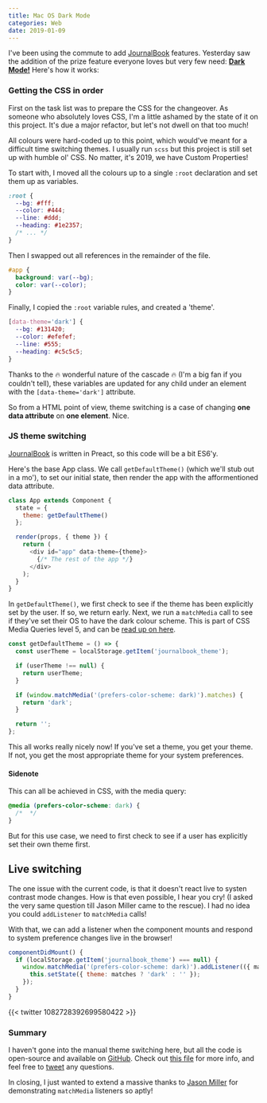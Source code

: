 ```yaml
---
title: Mac OS Dark Mode
categories: Web
date: 2019-01-09
---
```


I've been using the commute to add [JournalBook](https://journalbook.co.uk) features. Yesterday saw the addition of the prize feature everyone loves but very few need: [**Dark Mode!**](https://twitter.com/trysmudford/status/1082547315146133505) Here's how it works:

### Getting the CSS in order

First on the task list was to prepare the CSS for the changeover. As someone who absolutely loves CSS, I'm a little ashamed by the state of it on this project. It's due a major refactor, but let's not dwell on that too much!

All colours were hard-coded up to this point, which would've meant for a difficult time switching themes. I usually run `scss` but this project is still set up with humble ol' CSS. No matter, it's 2019, we have Custom Properties!

To start with, I moved all the colours up to a single `:root` declaration and set them up as variables.

```css
:root {
  --bg: #fff;
  --color: #444;
  --line: #ddd;
  --heading: #1e2357;
  /* ... */
}
```

Then I swapped out all references in the remainder of the file.

```css
#app {
  background: var(--bg);
  color: var(--color);
}
```

Finally, I copied the `:root` variable rules, and created a 'theme'.

```css
[data-theme='dark'] {
  --bg: #131420;
  --color: #efefef;
  --line: #555;
  --heading: #c5c5c5;
}
```

Thanks to the 🔥 wonderful nature of the cascade 🔥 (I'm a big fan if you couldn't tell), these variables are updated for any child under an element with the `[data-theme='dark']` attribute.

So from a HTML point of view, theme switching is a case of changing **one data attribute** on **one element**. Nice.

### JS theme switching

[JournalBook](https://journalbook.co.uk) is written in Preact, so this code will be a bit ES6'y.

Here's the base App class. We call `getDefaultTheme()` (which we'll stub out in a mo'), to set our initial state, then render the app with the afformentioned data attribute.

```js
class App extends Component {
  state = {
    theme: getDefaultTheme()
  };

  render(props, { theme }) {
    return (
      <div id="app" data-theme={theme}>
        {/* The rest of the app */}
      </div>
    );
  }
}
```

In `getDefaultTheme()`, we first check to see if the theme has been explicitly set by the user. If so, we return early. Next, we run a `matchMedia` call to see if they've set their OS to have the dark colour scheme. This is part of CSS Media Queries level 5, and can be [read up on here](https://drafts.csswg.org/mediaqueries-5/#prefers-color-scheme).

```js
const getDefaultTheme = () => {
  const userTheme = localStorage.getItem('journalbook_theme');

  if (userTheme !== null) {
    return userTheme;
  }

  if (window.matchMedia('(prefers-color-scheme: dark)').matches) {
    return 'dark';
  }

  return '';
};
```

This all works really nicely now! If you've set a theme, you get your theme. If not, you get the most appropriate theme for your system preferences.

#### Sidenote

This can all be achieved in CSS, with the media query:

```css
@media (prefers-color-scheme: dark) {
  /*  */
}
```

But for this use case, we need to first check to see if a user has explicitly set their own theme first.

## Live switching

The one issue with the current code, is that it doesn't react live to systen contrast mode changes. How is that even possible, I hear you cry! (I asked the very same question till Jason Miller came to the rescue). I had no idea you could `addListener` to `matchMedia` calls!

With that, we can add a listener when the component mounts and respond to system preference changes live in the browser!

```js
componentDidMount() {
  if (localStorage.getItem('journalbook_theme') === null) {
    window.matchMedia('(prefers-color-scheme: dark)').addListener(({ matches }) => {
      this.setState({ theme: matches ? 'dark' : '' });
    });
  }
}
```

{{< twitter 1082728392699580422 >}}

### Summary

I haven't gone into the manual theme switching here, but all the code is open-source and available on [GitHub](https://github.com/trys/JournalBook/). Check out [this file](https://github.com/trys/JournalBook/blob/master/src/routes/settings/index.js#L27) for more info, and feel free to [tweet](https://twitter.com/trysmudford) any questions.

In closing, I just wanted to extend a massive thanks to [Jason Miller](https://twitter.com/_developit/) for demonstrating `matchMedia` listeners so aptly!
